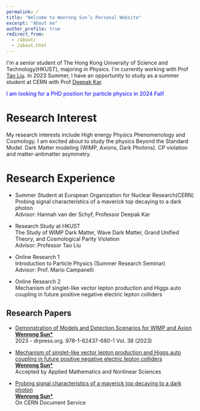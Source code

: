```yaml
---
permalink: /
title: "Welcome to Wenrong Sun’s Personal Website"
excerpt: "About me"
author_profile: true
redirect_from: 
  - /about/
  - /about.html
---
```


I'm a senior student of The Hong Kong University of Science and Technology(HKUST), majoring in Physics. I'm currently working with Prof [Tao Liu](https://physics.ust.hk/eng/people_detail.php?pplcat=1&id=38). In 2023 Summer, I have an opportunity to study as a summer student at CERN with Prof [Deepak Kar](https://atlas.cern/authors/deepak-kar).

<span style="color:blue">I am looking for a PHD position for particle physics in 2024 Fall!</span>


Research Interest
======
My research interests include High energy Physics Phenomenology and Cosmology. I am excited about to study the physics Beyond the Standard Model. Dark Matter modeling (WIMP, Axions, Dark Photons). CP violation and matter-antimatter asymmetry.


Research Experience
======
* Summer Student at European Organization for Nuclear Research(CERN) \
  Probing signal characteristics of a maverick top decaying to a dark photon\
  Advisor: Hannah van der Schyf, Professor Deepak Kar

* Research Study at HKUST\
  The Study of WIMP Dark Matter, Wave Dark Matter, Grand Unified Theory, and Cosmological Parity Violation\
  Advisor: Professor Tao Liu

* Online Research 1\
  Introduction to Particle Physics (Summer Research Seminar)\
  Advisor: Prof. Mario Campanelli

* Online Research 2\
  Mechanism of singlet-like vector lepton production and Higgs auto coupling in future positive negative electric lepton colliders



Research Papers
------
  
* [Demonstration of Models and Detection Scenarios for WIMP and Axion](https://www.researchgate.net/publication/369467898_Demonstration_of_Models_and_Detection_Scenarios_for_WIMP_And_Axion) \
  **<ins>Wenrong Sun\*</ins>**\
  2023 - drpress.org. 978-1-62437-680-1 Vol. 38 (2023)
  
* [Mechanism of singlet-like vector lepton production and Higgs auto coupling in future positive negative electric lepton colliders](https://github.com/WenrongSun7/pp/blob/main/Mechanism%20of%20Singlet-like%20Vector%20Lepton%20ProductionandHiggs%20Autocoupling%20in%20Future%20Positive-negative%20ElectricLepton%20Colliders.pdf) \
  **<ins>Wenrong Sun\*</ins>** \
  Accepted by Applied Mathematics and Nonlinear Sciences

* [Probing signal characteristics of a maverick top decaying to a dark photon](http://cds.cern.ch/record/2866228?ln=zh_CN) \
  **<ins>Wenrong Sun\*</ins>**\
  On CERN Document Service
  



